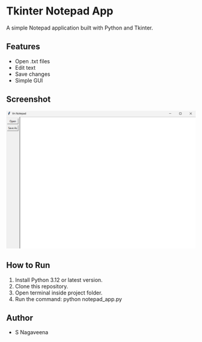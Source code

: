 # Tkinter Notepad App

A simple Notepad application built with Python and Tkinter.

## Features
- Open .txt files
- Edit text
- Save changes
- Simple GUI

## Screenshot

![Screenshot of Notepad App](Tkinter_Notepad_screenshot.png)

## How to Run
1. Install Python 3.12 or latest version.
2. Clone this repository.
3. Open terminal inside project folder.
4. Run the command: python notepad_app.py

## Author
- S Nagaveena